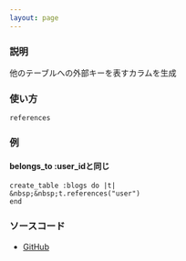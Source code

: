 ```yaml
---
layout: page
---
```

### 説明
他のテーブルへの外部キーを表すカラムを生成

### 使い方
    references

### 例
#### belongs_to :user_idと同じ
    create_table :blogs do |t|
    &nbsp;&nbsp;t.references("user")
    end

### ソースコード
* [GitHub](https://github.com/rails/rails/blob/0230ad686118b60e89ef8cd2f7b2936099de6deb/activerecord/lib/active_record/connection_adapters/abstract/schema_definitions.rb#L550)